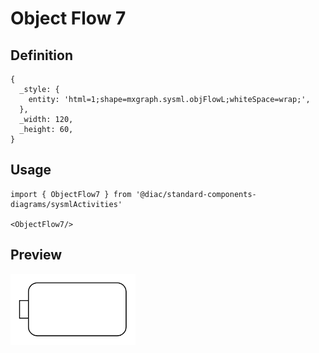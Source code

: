 # Object Flow 7

## Definition

```
{
  _style: { 
    entity: 'html=1;shape=mxgraph.sysml.objFlowL;whiteSpace=wrap;',
  },
  _width: 120,
  _height: 60,
}
```

## Usage

```
import { ObjectFlow7 } from '@diac/standard-components-diagrams/sysmlActivities'

<ObjectFlow7/>
```

## Preview

<img src="./object-flow-7.png" width="200"/>
